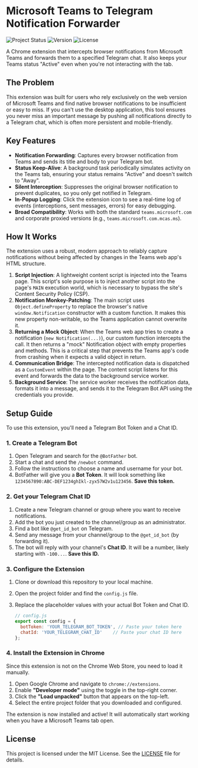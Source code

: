 # Microsoft Teams to Telegram Notification Forwarder

![Project Status](https://img.shields.io/badge/status-active-brightgreen)
![Version](https://img.shields.io/badge/version-2.4-blue)
![License](https://img.shields.io/badge/license-MIT-blue)

A Chrome extension that intercepts browser notifications from Microsoft Teams and forwards them to a specified Telegram chat. It also keeps your Teams status "Active" even when you're not interacting with the tab.

## The Problem

This extension was built for users who rely exclusively on the web version of Microsoft Teams and find native browser notifications to be insufficient or easy to miss. If you can't use the desktop application, this tool ensures you never miss an important message by pushing all notifications directly to a Telegram chat, which is often more persistent and mobile-friendly.

## Key Features

- **Notification Forwarding**: Captures every browser notification from Teams and sends its title and body to your Telegram bot.
- **Status Keep-Alive**: A background task periodically simulates activity on the Teams tab, ensuring your status remains "Active" and doesn't switch to "Away".
- **Silent Interception**: Suppresses the original browser notification to prevent duplicates, so you only get notified in Telegram.
- **In-Popup Logging**: Click the extension icon to see a real-time log of events (interceptions, sent messages, errors) for easy debugging.
- **Broad Compatibility**: Works with both the standard `teams.microsoft.com` and corporate proxied versions (e.g., `teams.microsoft.com.mcas.ms`).

## How It Works

The extension uses a robust, modern approach to reliably capture notifications without being affected by changes in the Teams web app's HTML structure.

1.  **Script Injection**: A lightweight content script is injected into the Teams page. This script's sole purpose is to inject another script into the page's `MAIN` execution world, which is necessary to bypass the site's Content Security Policy (CSP).
2.  **Notification Monkey-Patching**: The main script uses `Object.defineProperty` to replace the browser's native `window.Notification` constructor with a custom function. It makes this new property non-writable, so the Teams application cannot overwrite it.
3.  **Returning a Mock Object**: When the Teams web app tries to create a notification (`new Notification(...)`), our custom function intercepts the call. It then returns a "mock" Notification object with empty properties and methods. This is a critical step that prevents the Teams app's code from crashing when it expects a valid object in return.
4.  **Communication Bridge**: The intercepted notification data is dispatched as a `CustomEvent` within the page. The content script listens for this event and forwards the data to the background service worker.
5.  **Background Service**: The service worker receives the notification data, formats it into a message, and sends it to the Telegram Bot API using the credentials you provide.

## Setup Guide

To use this extension, you'll need a Telegram Bot Token and a Chat ID.

### 1. Create a Telegram Bot

1.  Open Telegram and search for the `@BotFather` bot.
2.  Start a chat and send the `/newbot` command.
3.  Follow the instructions to choose a name and username for your bot.
4.  BotFather will give you a **Bot Token**. It will look something like `1234567890:ABC-DEF1234ghIkl-zyx57W2v1u123456`. **Save this token.**

### 2. Get your Telegram Chat ID

1.  Create a new Telegram channel or group where you want to receive notifications.
2.  Add the bot you just created to the channel/group as an administrator.
3.  Find a bot like `@get_id_bot` on Telegram.
4.  Send any message from your channel/group to the `@get_id_bot` (by forwarding it).
5.  The bot will reply with your channel's **Chat ID**. It will be a number, likely starting with `-100...`. **Save this ID.**

### 3. Configure the Extension

1.  Clone or download this repository to your local machine.
2.  Open the project folder and find the `config.js` file.
3.  Replace the placeholder values with your actual Bot Token and Chat ID.

    ```javascript
    // config.js
    export const config = {
      botToken: 'YOUR_TELEGRAM_BOT_TOKEN', // Paste your token here
      chatId: 'YOUR_TELEGRAM_CHAT_ID'    // Paste your chat ID here
    };
    ```

### 4. Install the Extension in Chrome

Since this extension is not on the Chrome Web Store, you need to load it manually.

1.  Open Google Chrome and navigate to `chrome://extensions`.
2.  Enable **"Developer mode"** using the toggle in the top-right corner.
3.  Click the **"Load unpacked"** button that appears on the top-left.
4.  Select the entire project folder that you downloaded and configured.

The extension is now installed and active! It will automatically start working when you have a Microsoft Teams tab open.

## License

This project is licensed under the MIT License. See the [LICENSE](LICENSE) file for details.
